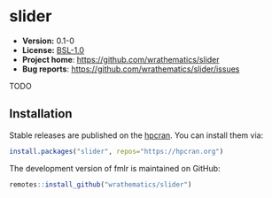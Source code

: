 # slider

* **Version:** 0.1-0
* **License:** [BSL-1.0](http://opensource.org/licenses/BSL-1.0)
* **Project home**: https://github.com/wrathematics/slider
* **Bug reports**: https://github.com/wrathematics/slider/issues

TODO


## Installation

Stable releases are published on the [hpcran](https://hpcran.org). You can install them via:

```r
install.packages("slider", repos="https://hpcran.org")
```

The development version of fmlr is maintained on GitHub:

```r
remotes::install_github("wrathematics/slider")
```
